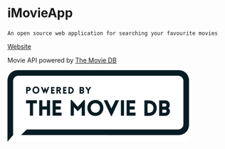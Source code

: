 # iMovieApp

`An open source web application for searching your favourite movies`

 [Website](https://www.imovie-app.netlify.com)

Movie API powered by [The Movie DB](https://www.themoviedb.org/)

![TMDb Image](./assets/TMDb.png)
